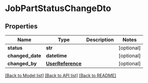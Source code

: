 # JobPartStatusChangeDto

## Properties
Name | Type | Description | Notes
------------ | ------------- | ------------- | -------------
**status** | **str** |  | [optional] 
**changed_date** | **datetime** |  | [optional] 
**changed_by** | [**UserReference**](UserReference.md) |  | [optional] 

[[Back to Model list]](../README.md#documentation-for-models) [[Back to API list]](../README.md#documentation-for-api-endpoints) [[Back to README]](../README.md)


